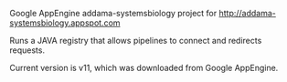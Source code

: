 Google AppEngine addama-systemsbiology project for http://addama-systemsbiology.appspot.com

Runs a JAVA registry that allows pipelines to connect and redirects requests.

Current version is v11, which was downloaded from Google AppEngine.
